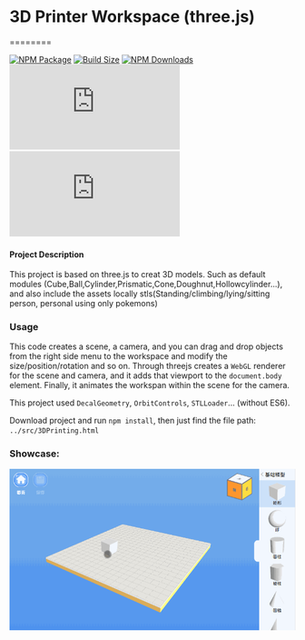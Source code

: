 # 3D Printer Workspace (three.js)
========

[![NPM Package][npm]][npm-url]
[![Build Size][build-size]][build-size-url]
[![NPM Downloads][npm-downloads]][npmtrends-url]
[![Dev Dependencies][dev-dependencies]][dev-dependencies-url]
[![Language Grade][lgtm]][lgtm-url]


#### Project Description ####

This project is based on three.js to creat 3D models. Such as default modules (Cube,Ball,Cylinder,Prismatic,Cone,Doughnut,Hollowcylinder...), and also include the assets locally stls(Standing/climbing/lying/sitting person, personal using only pokemons)

### Usage ###

This code creates a scene, a camera, and you can drag and drop objects from the right side menu to the workspace and modify the size/position/rotation and so on. 
Through threejs creates a `WebGL` renderer for the scene and camera, and it adds that viewport to the `document.body` element. Finally, it animates the workspan within the scene for the camera.

This project used `DecalGeometry`, `OrbitControls`, `STLLoader`... (without ES6).
 
Download project and run `npm install`, then just find the file path: `../src/3DPrinting.html`


### Showcase: ### 
![image](./img/3DPringWorkSpance.gif)

[npm]: https://img.shields.io/npm/v/three
[npm-url]: https://www.npmjs.com/package/three
[build-size]: https://badgen.net/bundlephobia/minzip/three
[build-size-url]: https://bundlephobia.com/result?p=three
[npm-downloads]: https://img.shields.io/npm/dw/three
[npmtrends-url]: https://www.npmtrends.com/three
[dev-dependencies]: https://img.shields.io/david/dev/mrdoob/three.js
[dev-dependencies-url]: https://david-dm.org/mrdoob/three.js#info=devDependencies
[lgtm]: https://img.shields.io/lgtm/alerts/github/mrdoob/three.js
[lgtm-url]: https://lgtm.com/projects/g/mrdoob/three.js/

